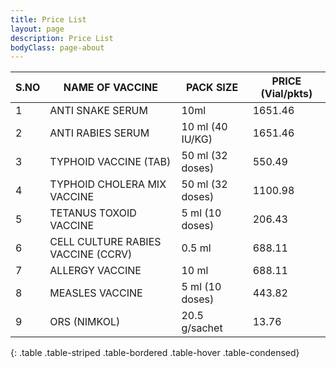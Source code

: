 ```yaml
---
title: Price List
layout: page
description: Price List
bodyClass: page-about
---
```


| S.NO | NAME OF VACCINE                    | PACK SIZE        | PRICE (Vial/pkts) |
| ---- | ---------------------------------- | ---------------- | ----------------- |
| 1    | ANTI SNAKE SERUM                   | 10ml             | 1651.46           |
| 2    | ANTI RABIES SERUM                  | 10 ml (40 IU/KG) | 1651.46           |
| 3    | TYPHOID VACCINE (TAB)              | 50 ml (32 doses) | 550.49            |
| 4    | TYPHOID CHOLERA MIX VACCINE        | 50 ml (32 doses) | 1100.98           |
| 5    | TETANUS TOXOID VACCINE             | 5 ml (10 doses)  | 206.43            |
| 6    | CELL CULTURE RABIES VACCINE (CCRV) | 0.5 ml           | 688.11            |
| 7    | ALLERGY VACCINE                    | 10 ml            | 688.11            |
| 8    | MEASLES VACCINE                    | 5 ml (10 doses)  | 443.82            |
| 9    | ORS (NIMKOL)                       | 20.5 g/sachet    | 13.76             |
{: .table .table-striped .table-bordered .table-hover .table-condensed}